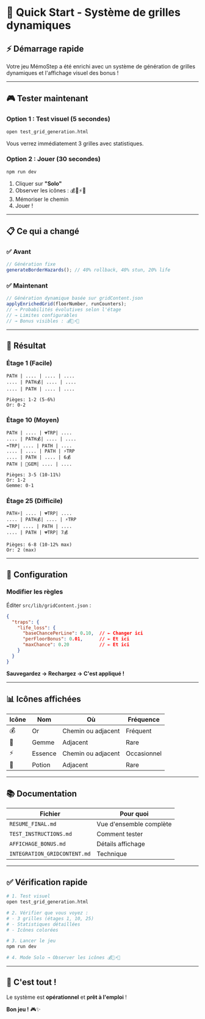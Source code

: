 # 🚀 Quick Start - Système de grilles dynamiques

## ⚡ Démarrage rapide

Votre jeu MémoStep a été enrichi avec un système de génération de grilles dynamiques et l'affichage visuel des bonus !

---

## 🎮 Tester maintenant

### Option 1 : Test visuel (5 secondes)

```bash
open test_grid_generation.html
```

Vous verrez immédiatement 3 grilles avec statistiques.

### Option 2 : Jouer (30 secondes)

```bash
npm run dev
```

1. Cliquer sur **"Solo"**
2. Observer les icônes : 💰💎⚡🧪
3. Mémoriser le chemin
4. Jouer !

---

## 📋 Ce qui a changé

### ✅ Avant

```javascript
// Génération fixe
generateBorderHazards(); // 40% rollback, 40% stun, 20% life
```

### ✅ Maintenant

```javascript
// Génération dynamique basée sur gridContent.json
applyEnrichedGrid(floorNumber, runCounters);
// → Probabilités évolutives selon l'étage
// → Limites configurables
// → Bonus visibles : 💰💎⚡🧪
```

---

## 🎯 Résultat

### Étage 1 (Facile)

```
PATH | .... | .... | ....
.... | PATH💰| .... | ....
.... | PATH | .... | ....

Pièges: 1-2 (5-6%)
Or: 0-2
```

### Étage 10 (Moyen)

```
PATH | .... | 💔TRP| ....
.... | PATH💰| .... | ....
⬅️TRP| .... | PATH | ....
.... | .... | PATH | ⚡TRP
.... | PATH | .... | 6💰
PATH | 💎GEM| .... | ....

Pièges: 3-5 (10-11%)
Or: 1-2
Gemme: 0-1
```

### Étage 25 (Difficile)

```
PATH⚡| .... | 💔TRP| ....
.... | PATH💰| .... | ⚡TRP
⬅️TRP| .... | PATH | ....
.... | PATH | 💔TRP| 7💰

Pièges: 6-8 (10-12% max)
Or: 2 (max)
```

---

## 🔧 Configuration

### Modifier les règles

Éditer `src/lib/gridContent.json` :

```json
{
  "traps": {
    "life_loss": {
      "baseChancePerLine": 0.10,  // ← Changer ici
      "perFloorBonus": 0.01,      // ← Et ici
      "maxChance": 0.20           // ← Et ici
    }
  }
}
```

**Sauvegardez → Rechargez → C'est appliqué !**

---

## 📊 Icônes affichées

| Icône | Nom | Où | Fréquence |
|-------|-----|-----|-----------|
| 💰 | Or | Chemin ou adjacent | Fréquent |
| 💎 | Gemme | Adjacent | Rare |
| ⚡ | Essence | Chemin ou adjacent | Occasionnel |
| 🧪 | Potion | Adjacent | Rare |

---

## 📚 Documentation

| Fichier | Pour quoi |
|---------|-----------|
| `RESUME_FINAL.md` | Vue d'ensemble complète |
| `TEST_INSTRUCTIONS.md` | Comment tester |
| `AFFICHAGE_BONUS.md` | Détails affichage |
| `INTEGRATION_GRIDCONTENT.md` | Technique |

---

## ✅ Vérification rapide

```bash
# 1. Test visuel
open test_grid_generation.html

# 2. Vérifier que vous voyez :
# - 3 grilles (étages 1, 10, 25)
# - Statistiques détaillées
# - Icônes colorées

# 3. Lancer le jeu
npm run dev

# 4. Mode Solo → Observer les icônes 💰💎⚡🧪
```

---

## 🎉 C'est tout !

Le système est **opérationnel** et **prêt à l'emploi** !

**Bon jeu !** 🎮✨
